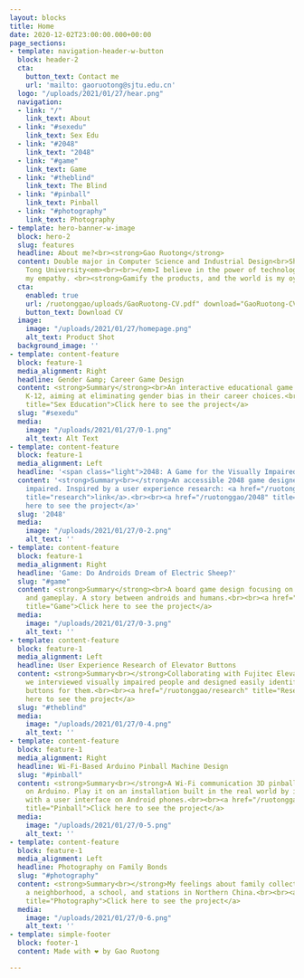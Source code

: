 ```yaml
---
layout: blocks
title: Home
date: 2020-12-02T23:00:00.000+00:00
page_sections:
- template: navigation-header-w-button
  block: header-2
  cta:
    button_text: Contact me
    url: 'mailto: gaoruotong@sjtu.edu.cn'
  logo: "/uploads/2021/01/27/hear.png"
  navigation:
  - link: "/"
    link_text: About
  - link: "#sexedu"
    link_text: Sex Edu
  - link: "#2048"
    link_text: "2048"
  - link: "#game"
    link_text: Game
  - link: "#theblind"
    link_text: The Blind
  - link: "#pinball"
    link_text: Pinball
  - link: "#photography"
    link_text: Photography
- template: hero-banner-w-image
  block: hero-2
  slug: features
  headline: About me?<br><strong>Gao Ruotong</strong>
  content: Double major in Computer Science and Industrial Design<br>Shanghai Jiao
    Tong University<em><br><br></em>I believe in the power of technology. I cherish
    my empathy. <br><strong>Gamify the products, and the world is my oyster.</strong>
  cta:
    enabled: true
    url: /ruotonggao/uploads/GaoRuotong-CV.pdf" download="GaoRuotong-CV.pdf
    button_text: Download CV
  image:
    image: "/uploads/2021/01/27/homepage.png"
    alt_text: Product Shot
  background_image: ''
- template: content-feature
  block: feature-1
  media_alignment: Right
  headline: Gender &amp; Career Game Design
  content: <strong>Summary</strong><br>An interactive educational game designed for
    K-12, aiming at eliminating gender bias in their career choices.<br><br><a href="/ruotonggao/gender"
    title="Sex Education">Click here to see the project</a>
  slug: "#sexedu"
  media:
    image: "/uploads/2021/01/27/0-1.png"
    alt_text: Alt Text
- template: content-feature
  block: feature-1
  media_alignment: Left
  headline: '<span class="light">2048: A Game for the Visually Impaired</span>'
  content: '<strong>Summary<br></strong>An accessible 2048 game designed for the visually
    impaired. Inspired by a user experience research: <a href="/ruotonggao/#theblind"
    title="research">link</a>.<br><br><a href="/ruotonggao/2048" title="2048">Click
    here to see the project</a>'
  slug: '2048'
  media:
    image: "/uploads/2021/01/27/0-2.png"
    alt_text: ''
- template: content-feature
  block: feature-1
  media_alignment: Right
  headline: 'Game: Do Androids Dream of Electric Sheep?'
  slug: "#game"
  content: <strong>Summary</strong><br>A board game design focusing on concept design
    and gameplay. A story between androids and humans.<br><br><a href="https://ifatess.life/ruotonggao/game"
    title="Game">Click here to see the project</a>
  media:
    image: "/uploads/2021/01/27/0-3.png"
    alt_text: ''
- template: content-feature
  block: feature-1
  media_alignment: Left
  headline: User Experience Research of Elevator Buttons
  content: <strong>Summary<br></strong>Collaborating with Fujitec Elevator Company,
    we interviewed visually impaired people and designed easily identifiable elevator
    buttons for them.<br><br><a href="/ruotonggao/research" title="Research">Click
    here to see the project</a>
  slug: "#theblind"
  media:
    image: "/uploads/2021/01/27/0-4.png"
    alt_text: ''
- template: content-feature
  block: feature-1
  media_alignment: Right
  headline: Wi-Fi-Based Arduino Pinball Machine Design
  slug: "#pinball"
  content: <strong>Summary<br></strong>A Wi-Fi communication 3D pinball game based
    on Arduino. Play it on an installation built in the real world by interacting
    with a user interface on Android phones.<br><br><a href="/ruotonggao/pinball"
    title="Pinball">Click here to see the project</a>
  media:
    image: "/uploads/2021/01/27/0-5.png"
    alt_text: ''
- template: content-feature
  block: feature-1
  media_alignment: Left
  headline: Photography on Family Bonds
  slug: "#photography"
  content: <strong>Summary<br></strong>My feelings about family collected in a market,
    a neighborhood, a school, and stations in Northern China.<br><br><a href="/ruotonggao/photography"
    title="Photography">Click here to see the project</a>
  media:
    image: "/uploads/2021/01/27/0-6.png"
    alt_text: ''
- template: simple-footer
  block: footer-1
  content: Made with ❤︎ by Gao Ruotong

---
```

